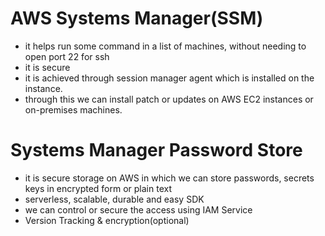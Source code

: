 # AWS Systems Manager(SSM)

- it helps run some command in a list of machines, without needing to open port 22 for ssh
- it is secure
- it is achieved through session manager agent which is installed on the instance.
- through this we can install patch or updates on AWS EC2 instances or on-premises machines.

# Systems Manager Password Store
- it is secure storage on AWS in which we can store passwords, secrets keys in encrypted form or plain text
- serverless, scalable, durable and easy SDK
- we can control or secure the access using IAM Service
- Version Tracking & encryption(optional)
